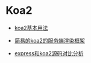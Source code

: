# Koa2

* [koa2基本用法](https://github.com/rrd-fe/blog/blob/master/nodejs/koa2/koa2_basic_usage.md)

* [简易的koa2的服务端渲染框架](https://github.com/rrd-fe/blog/blob/master/nodejs/koa2/koa2_demo.md)

* [express和koa2源码对比分析](https://github.com/rrd-fe/blog/blob/master/nodejs/koa2/koa2_source_code_analysis.md)
